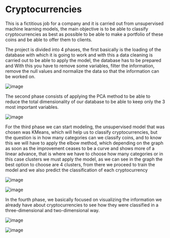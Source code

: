 # Cryptocurrencies

This is a fictitious job for a company and it is carried out from unsupervised machine learning models, the main objective is to be able to classify cryptocurrencies as best as possible to be able to make a portfolio of these coins and be able to offer them to clients.

The project is divided into 4 phases, the first basically is the loading of the database with which it is going to work and with this a data cleaning is carried out to be able to apply the model, the database has to be prepared and With this you have to remove some variables, filter the information, remove the null values ​​and normalize the data so that the information can be worked on.

![image](https://user-images.githubusercontent.com/66183125/152703501-0dc0e355-8579-4274-9cf3-37e83b11e76a.png)

The second phase consists of applying the PCA method to be able to reduce the total dimensionality of our database to be able to keep only the 3 most important variables.

![image](https://user-images.githubusercontent.com/66183125/152703443-1f5bfb5d-1efb-4cf3-ae3e-14c2da7de191.png)

For the third phase we can start modeling, the unsupervised model that was chosen was KMeans, which will help us to classify cryptocurrencies, but the question is in how many categories can we classify coins, and to know this we will have to apply the elbow method, which depending on the graph as soon as the improvement ceases to be a curve and shows more of a linear advance, that is where we have to choose how many categories or in this case clusters we must apply the model, as we can see in the graph the best option to choose are 4 clusters, from there we proceed to train the model and we also predict the classification of each cryptocurrency

![image](https://user-images.githubusercontent.com/66183125/152703336-df943415-9bb6-405b-a750-d570b17034e0.png)

![image](https://user-images.githubusercontent.com/66183125/152703620-123e1069-654e-491f-998b-73e12f7bdc5f.png)

In the fourth phase, we basically focused on visualizing the information we already have about cryptocurrencies to see how they were classified in a three-dimensional and two-dimensional way.

![image](https://user-images.githubusercontent.com/66183125/152703798-95882c5a-8569-4748-a43a-10e7f0355a83.png)


![image](https://user-images.githubusercontent.com/66183125/152703420-ce4ef3ef-86ac-49e3-8316-ade073a29664.png)

